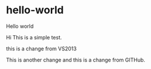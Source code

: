 # hello-world
Hello world

Hi This is a simple test.

this is a change from VS2013

This is another change
and this is a change from GITHub.
